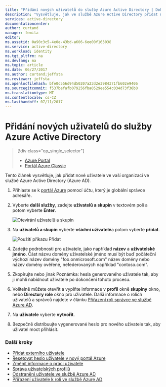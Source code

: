 ```yaml
---
title: "Přidání nových uživatelů do služby Azure Active Directory | Dokumentace Microsoftu"
description: "Vysvětluje, jak ve službě Azure Active Directory přidat nové uživatele nebo změnit informace o uživatelích."
services: active-directory
documentationcenter: 
author: curtand
manager: femila
editor: 
ms.assetid: 0a90c3c5-4e0e-43bd-a606-6ee00f163038
ms.service: active-directory
ms.workload: identity
ms.tgt_pltfrm: na
ms.devlang: na
ms.topic: article
ms.date: 06/27/2017
ms.author: curtand;jeffsta
ms.reviewer: jeffsta
ms.openlocfilehash: bfe0c556d94d50207a23d2e3984371fb602e9406
ms.sourcegitcommit: f537befafb079256fba0529ee554c034d73f36b0
ms.translationtype: MT
ms.contentlocale: cs-CZ
ms.lasthandoff: 07/11/2017
---
```

# <a name="add-new-users-to-azure-active-directory"></a>Přidání nových uživatelů do služby Azure Active Directory
> [!div class="op_single_selector"]
> * [Azure Portal](active-directory-users-create-azure-portal.md)
> * [Portál Azure Classic](active-directory-create-users.md)
>
>

Tento článek vysvětluje, jak přidat nové uživatele ve vaší organizaci ve službě Azure Active Directory (Azure AD). 

1. Přihlaste se k [portál Azure](https://portal.azure.com) pomocí účtu, který je globální správce adresáře.
2. Vyberte **další služby**, zadejte **uživatelů a skupin** v textovém poli a potom vyberte **Enter**.

   ![Otevírání uživatelů a skupin](./media/active-directory-users-create-azure-portal/create-users-user-management.png)
3. Na **uživatelů a skupin** vyberte **všichni uživatelé**a potom vyberte **přidat**.

   ![Použití příkazu Přidat](./media/active-directory-users-create-azure-portal/create-users-add-command.png)
4. Zadejte podrobnosti pro uživatele, jako například **název** a **uživatelské jméno**. Část názvu domény uživatelské jméno musí být buď počáteční výchozí název domény "foo.onmicrosoft.com" název domény nebo název domény ověřené, nefederovaných například "contoso.com".
5. Zkopírujte nebo jinak Poznámka: hesla generovaného uživatele tak, aby ji mohli nabídnout uživatele po dokončení tohoto procesu.
6. Volitelně můžete otevřít a vyplňte informace v **profil** okně **skupiny** okno, nebo **Directory role** okno pro uživatele. Další informace o rolích uživatelů a správců najdete v článku [Přiřazení rolí správce ve službě Azure AD](active-directory-assign-admin-roles.md).
7. Na **uživatele** vyberte **vytvořit**.
8. Bezpečně distribuujte vygenerované heslo pro nového uživatele tak, aby uživatel moct přihlásit.

### <a name="next-steps"></a>Další kroky
* [Přidat externího uživatele](active-directory-users-create-external-azure-portal.md)
* [Resetovat heslo uživatele v nový portál Azure](active-directory-users-reset-password-azure-portal.md)
* [Změnit informace o práci uživatele](active-directory-users-work-info-azure-portal.md)
* [Správa uživatelských profilů](active-directory-users-profile-azure-portal.md)
* [Odstranění uživatele ve službě Azure AD](active-directory-users-delete-user-azure-portal.md)
* [Přiřazení uživatele k roli ve službě Azure AD](active-directory-users-assign-role-azure-portal.md)
